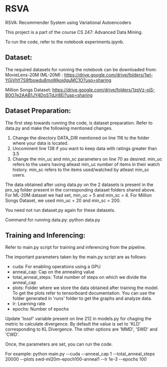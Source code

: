 # RSVA
RSVA: Recommender System using Variational Autoencoders

This project is a part of the course CS 247: Advanced Data Mining.

To run the code, refer to the notebook experiments.ipynb.

## Dataset:

The required datasets for running the notebook can be downloaded from:
MovieLens-20M (ML-20M) : https://drive.google.com/drive/folders/1wl-YGjVhY7S9fbswdu8moWkoidguMC1O?usp=sharing

Million Songs Dataset: https://drive.google.com/drive/folders/1zpVz-ojS-B0O7e2AAB1JY4DoSTdJr8Ei?usp=sharing

## Dataset Preparation:

The first step towards running the code, is dataset preparation. Refer to data.py and make the following mentioned changes.

1. Change the directory DATA_DIR mentioned on line 116 to the folder where your data is located.
2. Uncomment line 138 if you want to keep data with ratings greater than 3.5
3. Change the min_uc and min_sc parameters on line 70 as desired. min_uc refers to the users having atleast min_uc number of items in their watch history. min_sc refers to the items used/watched by atleast min_sc users. 

The data obtained after using data.py on the 2 datasets is present in the pro_sg folder present in the corresponding dataset folders shared above. For ML-20M dataset we had set, min_uc = 5 and min_sc = 4. For Million Songs Dataset, we used min_uc = 20 and min_sc = 200.

You need not run dataset.py again for these datasets.

Command for running data.py:
python data.py


## Training and Inferencing:

Refer to main.py script for training and inferencing from the pipeline.

The important parameters taken by the main.py script are as follows:
- cuda: For enabling operations using a GPU
- anneal_cap: Cap on the annealing value
- total_anneal_steps: Total number of steps on which we divide the anneal_cap
- plots: Folder where we store the data obtained after training the model. To get the plots refer to tensorboard documentation. You can use the folder generated in 'runs' folder to get the graphs and analyze data.
- lr: Learning rate
- epochs: Number of epochs

Update 'lossf' variable present on line 212 in models.py for chaging the metric to calculate divergence. By default the value is set to 'KLD' corresponding to KL Divergence. The other options are 'MMD', 'SWD' and 'CWD'.

Once, the parameters are set, you can run the code.

For example: python main.py --cuda --anneal_cap 1 --total_anneal_steps 20000 --plots swd-ml20m-epoch100-anneal1 --lr 1e-3 --epochs 100
